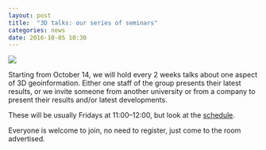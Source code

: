 ```yaml
---
layout: post
title:  "3D talks: our series of seminars"
categories: news
date: 2016-10-05 10:30
---
```


<div class="row">
  <div class="col-xs-4 col-md-3">
    <img src="{{ "/img/logos/3dtalks2.png" | prepend: site.baseurl }}"/>
  </div>
  <div class="col-xs-8 col-md-9">
    <p>Starting from October 14, we will hold every 2 weeks talks about one aspect of 3D geoinformation.
    Either one staff of the group presents their latest results, or we invite someone from another university or from a company to present their results and/or latest developments.</p>
    <p>These will be usually Fridays at 11:00&ndash;12:00, but look at the <a href="{{ "/3dtalks/" | prepend: site.baseurl }}">schedule</a>.</p>
    <p>Everyone is welcome to join, no need to register, just come to the room advertised.</p>
  </div>
</div>

